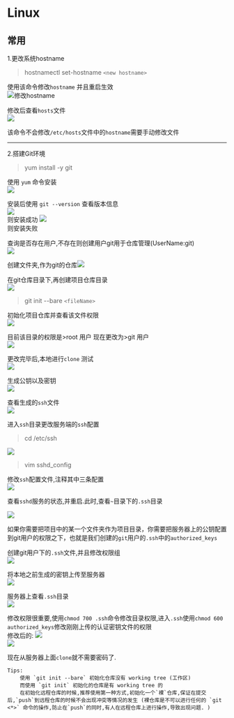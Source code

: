 # Linux

## 常用

1.更改系统hostname<br>
> hostnamectl set-hostname `<new hostname>`

使用该命令修改`hostname` 并且重启生效<br>
![修改hostname](images/Linux/修改hostname-1.png)

修改后查看`hosts`文件<br>
![](images/Linux/修改hostname-2.png)

该命令不会修改`/etc/hosts`文件中的`hostname`需要手动修改文件

---

2.搭建Git环境
> yum install -y git

使用 `yum` 命令安装<br>
![](images/Linux/yum安装git.png)

安装后使用 `git --version` 查看版本信息<br>
![](images/Linux/查看git版本-success.png)<br>
则安装成功
![](images/Linux/查看git版本-fail.png)<br>
则安装失败

查询是否存在用户,不存在则创建用户git用于仓库管理(UserName:git)<br>
![](/images/Linux/新建git用户并设置密码.png)

创建文件夹,作为git的仓库![](images/Linux/创建git仓库.png)

在git仓库目录下,再创建项目仓库目录<br>
![](images/Linux/创建项目仓库.png)

> git init --bare `<fileName>`

初始化项目仓库并查看该文件权限<br>
![](images/Linux/初始化仓库并查看权限.png)

目前该目录的权限是>root 用户 现在更改为>git 用户<br>
![](images/Linux/更改目录权限.png)

更改完毕后,本地进行`clone` 测试<br>
![](images/Linux/本地clone测试.png)

生成公钥以及密钥<br>
![](images/Linux/本地bash生成ssh文件.png)

查看生成的`ssh`文件<br>
![](images/Linux/ssh文件.png)

进入`ssh`目录更改服务端的`ssh`配置<br>
> cd /etc/ssh

![](images/Linux/进入ssh路径.png)

> vim sshd_config

修改`ssh`配置文件,注释其中三条配置<br>
![](images/Linux/注释ssh配置文件.png)

查看`sshd`服务的状态,并重启.此时,查看`~`目录下的`.ssh`目录

![](images/Linux/查看.ssh目录.png)

如果你需要把项目中的某一个文件夹作为项目目录，你需要把服务器上的公钥配置到git用户的权限之下，也就是我们创建的`git`用户的`.ssh`中的`authorized_keys`

创建git用户下的`.ssh`文件,并且修改权限组<br>
![](images/Linux/创建git用户下的.ssh文件.png)

将本地之前生成的密钥上传至服务器<br>
![](images/Linux/本地密钥写入服务器.png)

服务器上查看`.ssh`目录<br>
![](images/Linux/本地上传的密钥.png)

修改权限很重要,使用`chmod 700 .ssh`命令修改目录权限,进入`.ssh`使用`chmod 600 authorized_keys`修改刚刚上传的认证密钥文件的权限<br>
修改后的:
![](images/Linux/修改.ssh文件权限.png)<br>
![](images/Linux/修改.ssh目录下的认证秘钥文件权限.png)

现在从服务器上面`clone`就不需要密码了.

```
Tips:
    使用 `git init --bare` 初始化仓库没有 working tree (工作区)
    而使用 `git init` 初始化的仓库是有 working tree 的
    在初始化远程仓库的时候,推荐使用第一种方式,初始化一个`裸`仓库,保证在提交后,`push`到远程仓库的时候不会出现冲突等情况的发生 (裸仓库是不可以进行任何的 `git <*>` 命令的操作,防止在`push`的同时,有人在远程仓库上进行操作,导致出现问题. )
```
